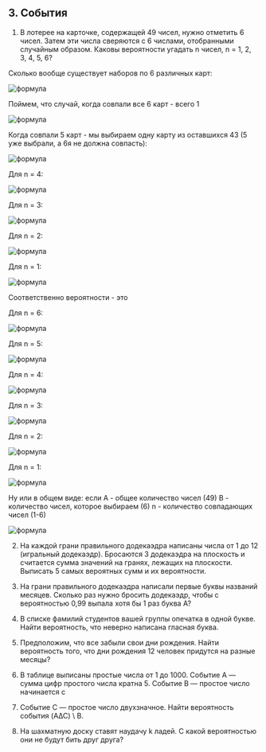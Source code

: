 ## 3. События

1. В лотерее на карточке, содержащей 49 чисел, нужно отметить 6 чисел.
Затем эти числа сверяются с 6 числами, отобранными случайным образом.
Каковы вероятности угадать n чисел, n = 1, 2, 3, 4, 5, 6?  

Сколько вообще существует наборов по 6 различных карт:
  
![формула](https://latex.codecogs.com/svg.image?&space;C_{49}^{6})
  

Поймем, что случай, когда совпали все 6 карт - всего 1  

![формула](https://latex.codecogs.com/svg.image?&space;C_{43}^{0})


Когда совпали 5 карт - мы выбираем одну карту из оставшихся 43 (5 уже выбрали, а 6я не должна совпасть):   

![формула](https://latex.codecogs.com/svg.image?&space;C_{43}^{1})


Для n = 4:

![формула](https://latex.codecogs.com/svg.image?&space;C_{43}^{2})


Для n = 3:

![формула](https://latex.codecogs.com/svg.image?&space;C_{43}^{3})


Для n = 2:

![формула](https://latex.codecogs.com/svg.image?&space;C_{43}^{4})


Для n = 1:

![формула](https://latex.codecogs.com/svg.image?&space;C_{43}^{5})


Соответственно вероятности - это


Для n = 6:

![формула](https://latex.codecogs.com/svg.image?\inline&space;\frac{C_{0}^{43}}{C_{49}^{6}})


Для n = 5:

![формула](https://latex.codecogs.com/svg.image?\inline&space;\frac{C_{1}^{43}}{C_{49}^{6}})


Для n = 4:

![формула](https://latex.codecogs.com/svg.image?\inline&space;\frac{C_{2}^{43}}{C_{49}^{6}})


Для n = 3:

![формула](https://latex.codecogs.com/svg.image?\inline&space;\frac{C_{3}^{43}}{C_{49}^{6}})


Для n = 2:

![формула](https://latex.codecogs.com/svg.image?\inline&space;\frac{C_{4}^{43}}{C_{49}^{6}})


Для n = 1:

![формула](https://latex.codecogs.com/svg.image?\inline&space;\frac{C_{5}^{43}}{C_{49}^{6}})


Ну или в общем виде:
если A - общее количество чисел (49)
B - количество чисел, которое выбираем (6)
n - количество совпадающих чисел (1-6)

![формула](https://latex.codecogs.com/svg.image?\inline&space;\frac{C_{b-n}^{43}}{C_{A}^{B}})


2. На каждой грани правильного додекаэдра написаны числа от 1 до 12
(игральный додекаэдр). Бросаются 3 додекаэдра на плоскость и считается
сумма значений на гранях, лежащих на плоскости. Выписать 5 самых
вероятных сумм и их вероятности.  
   
3. На грани правильного додекаэдра написали первые буквы названий
месяцев. Сколько раз нужно бросить додекаэдр, чтобы с вероятностью
0,99 выпала хотя бы 1 раз буква А?
  
  
4. В списке фамилий студентов вашей группы опечатка в одной букве. Найти
вероятность, что неверно написана гласная буква.
  

5. Предположим, что все забыли свои дни рождения. Найти вероятность
того, что дни рождения 12 человек придутся на разные месяцы?
  
  
6. В таблице выписаны простые числа от 1 до 1000. Событие A — сумма
цифр простого числа кратна 5. Событие B — простое число начинается с
1. Событие C — простое число двухзначное. Найти вероятность события
(A∆C) \ B.
  
  
7. На шахматную доску ставят наудачу k ладей. С какой вероятностью они
не будут бить друг друга?
